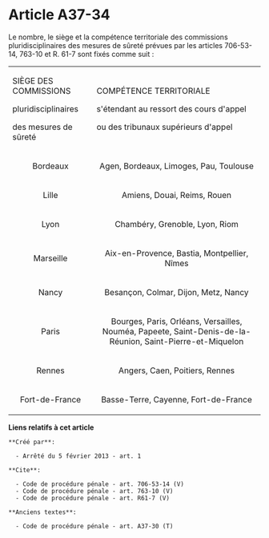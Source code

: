# Article A37-34

Le nombre, le siège et la compétence territoriale des commissions pluridisciplinaires des mesures de sûreté prévues par les
articles 706-53-14, 763-10 et R. 61-7 sont fixés comme suit : 

<table>
    <tbody>
      <tr>
        <td>

SIÈGE DES COMMISSIONS 

pluridisciplinaires 

des mesures de sûreté 

</td>
        <td>

COMPÉTENCE TERRITORIALE 

s'étendant au ressort des cours d'appel 

ou des tribunaux supérieurs d'appel 

</td>
      </tr>
      <tr>
        <td align="center">

Bordeaux 

</td>
        <td align="center">

Agen, Bordeaux, Limoges, Pau, Toulouse 

</td>
      </tr>
      <tr>
        <td align="center">

Lille 

</td>
        <td align="center">

Amiens, Douai, Reims, Rouen 

</td>
      </tr>
      <tr>
        <td align="center">

Lyon 

</td>
        <td align="center">

Chambéry, Grenoble, Lyon, Riom 

</td>
      </tr>
      <tr>
        <td align="center">

Marseille 

</td>
        <td align="center">

Aix-en-Provence, Bastia, Montpellier, Nîmes 

</td>
      </tr>
      <tr>
        <td align="center">

Nancy 

</td>
        <td align="center">

Besançon, Colmar, Dijon, Metz, Nancy 

</td>
      </tr>
      <tr>
        <td align="center">

Paris 

</td>
        <td align="center">

Bourges, Paris, Orléans, Versailles, Nouméa, Papeete, Saint-Denis-de-la-Réunion, Saint-Pierre-et-Miquelon 

</td>
      </tr>
      <tr>
        <td align="center">

Rennes 

</td>
        <td align="center">

Angers, Caen, Poitiers, Rennes 

</td>
      </tr>
      <tr>
        <td align="center">

Fort-de-France 

</td>
        <td align="center">

Basse-Terre, Cayenne, Fort-de-France

</td>
      </tr>
    </tbody>
  </table>

**Liens relatifs à cet article**

	**Créé par**:

	  - Arrêté du 5 février 2013 - art. 1

	**Cite**:

	  - Code de procédure pénale - art. 706-53-14 (V)
	  - Code de procédure pénale - art. 763-10 (V)
	  - Code de procédure pénale - art. R61-7 (V)

	**Anciens textes**:

	  - Code de procédure pénale - art. A37-30 (T)
